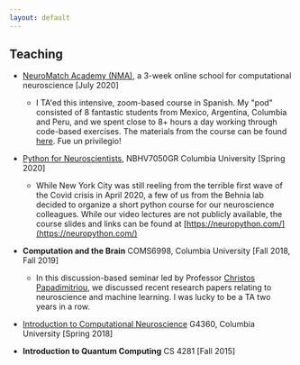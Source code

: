 ```yaml
---
layout: default
---
```


## Teaching

* [NeuroMatch Academy (NMA)](https://www.neuromatchacademy.org/), a 3-week online school for computational neuroscience [July 2020]
  * I TA'ed this intensive, zoom-based course in Spanish. My "pod" consisted of 8 fantastic students from Mexico, Argentina, Columbia and Peru, and we spent close to 8+ hours a day working through code-based exercises. The materials from the course can be found [here](https://github.com/NeuromatchAcademy/course-content/). Fue un privilegio!

* [Python for Neuroscientists](https://neuropython.com/), NBHV7050GR Columbia University [Spring 2020]
  * While New York City was still reeling from the terrible first wave of the Covid crisis in April 2020, a few of us from the Behnia lab decided to organize a short python course for our neuroscience colleagues. While our video lectures are not publicly available, the course slides and links can be found at [https://neuropython.com/](https://neuropython.com/)

* **Computation and the Brain** COMS6998, Columbia University [Fall 2018, Fall 2019]
  * In this discussion-based seminar led by Professor [Christos Papadimitriou](https://en.wikipedia.org/wiki/Logicomix), we discussed recent research papers relating to neuroscience and machine learning. I was lucky to be a TA two years in a row.

* [Introduction to Computational Neuroscience](https://ctn.zuckermaninstitute.columbia.edu/courses) G4360, Columbia University [Spring 2018]

* **Introduction to Quantum Computing** CS 4281 [Fall 2015]
